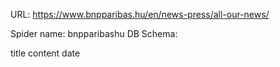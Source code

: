 URL: https://www.bnpparibas.hu/en/news-press/all-our-news/

Spider name: bnpparibashu
DB Schema:

title
content
date